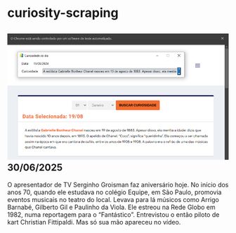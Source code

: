 # curiosity-scraping
![Budget](./execucao.png)
30/06/2025
-
O apresentador de TV Serginho Groisman faz aniversário hoje. No início dos anos 70, quando ele estudava no colégio Equipe, em São Paulo, promovia eventos musicais no teatro do local. Levava para lá músicos como Arrigo Barnabé, Gilberto Gil e Paulinho da Viola. Ele estreou na Rede Globo em 1982, numa reportagem para o “Fantástico”. Entrevistou o então piloto de kart Christian Fittipaldi. Mas só sua mão apareceu no vídeo.
